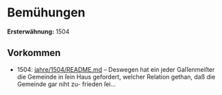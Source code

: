 # Bemühungen

**Ersterwähnung:** 1504

## Vorkommen
- 1504: [jahre/1504/README.md](../jahre/1504/README.md) – Deswegen hat ein
jeder Gaſſenmeiſter die Gemeinde in ſein Haus gefordert,
welcher Relation gethan, daß die Gemeinde gar niht zu-
frieden ſei...
